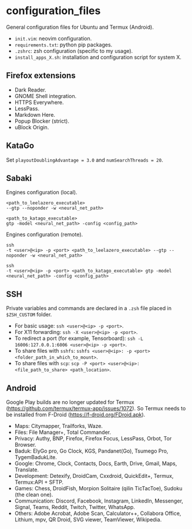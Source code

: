 # configuration_files

General configuration files for Ubuntu and Termux (Android).

- `init.vim`: neovim configuration.
- `requirements.txt`: python pip packages.
- `.zshrc`: zsh configuration (specific to my usage).
- `install_apps_X.sh`: installation and configuration script for system X.

## Firefox extensions

- Dark Reader.
- GNOME Shell integration.
- HTTPS Everywhere.
- LessPass.
- Markdown Here.
- Popup Blocker (strict).
- uBlock Origin.

## KataGo

Set `playoutDoublingAdvantage = 3.0` and `numSearchThreads = 20`.

## Sabaki

Engines configuration (local).

```shell
<path_to_leelazero_executable>
--gtp --noponder -w <neural_net_path>

<path_to_katago_executable>
gtp -model <neural_net_path> -config <config_path>
```

Engines configuration (remote).

```shell
ssh
-t <user>@<ip> -p <port> <path_to_leelazero_executable> --gtp --noponder -w <neural_net_path>

ssh
-t <user>@<ip> -p <port> <path_to_katago_executable> gtp -model <neural_net_path> -config <config_path>
```

## SSH

Private variables and commands are declared in a `.zsh` file placed in `$ZSH_CUSTOM` folder.

- For basic usage: `ssh <user>@<ip> -p <port>`.
- For X11 forwarding: `ssh -X <user>@<ip> -p <port>`.
- To redirect a port (for example, Tensorboard): `ssh -L 16006:127.0.0.1:6006 <user>@<ip> -p <port>`.
- To share files with `sshfs`: `sshfs <user>@<ip>: -p <port> <folder_path_in_which_to_mount>`.
- To share files with `scp`: `scp -P <port> <user>@<ip>:<file_path_to_share> <path_location>`.

## Android

Google Play builds are no longer updated for Termux (https://github.com/termux/termux-app/issues/1072).
So Termux needs to be installed from F-Droid (https://f-droid.org/FDroid.apk).

- Maps: Citymapper, Trailforks, Waze.
- Files: File Manager+, Total Commander.
- Privacy: Authy, BNP, Firefox, Firefox Focus, LessPass, Orbot, Tor Browser.
- Baduk: ElyGo pro, Go Clock, KGS, Pandanet(Go), Tsumego Pro, TygemBadukLite.
- Google: Chrome, Clock, Contacts, Docs, Earth, Drive, Gmail, Maps, Translate.
- Development: Detexify, DroidCam, Cxxdroid, QuickEdit+, Termux, Termux:API + SFTP.
- Games: Chess, DroidFish, Morpion Solitaire (qilin TicTacToe), Sudoku (the clean one).
- Communication: Discord, Facebook, Instagram, LinkedIn, Messenger, Signal, Teams, Reddit, Twitch, Twitter, WhatsApp.
- Others: Adobe Acrobat, Adobe Scan, Calculator++, Collabora Office, Lithium, mpv, QR Droid, SVG viewer, TeamViewer, Wikipedia.
